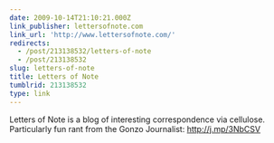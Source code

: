 ```yaml
---
date: 2009-10-14T21:10:21.000Z
link_publisher: lettersofnote.com
link_url: 'http://www.lettersofnote.com/'
redirects:
  - /post/213138532/letters-of-note
  - /post/213138532
slug: letters-of-note
title: Letters of Note
tumblrid: 213138532
type: link
---
```

<p>Letters of Note is a blog of interesting correspondence via cellulose. Particularly fun rant from the Gonzo Journalist: <a href="http://j.mp/3NbCSV">http://j.mp/3NbCSV</a></p>
